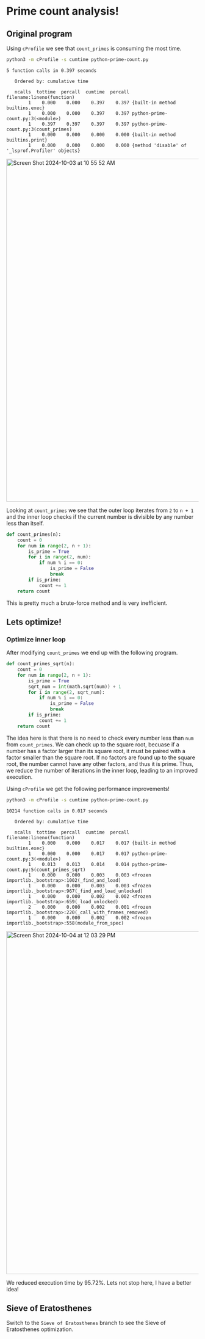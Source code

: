 # Prime count analysis!
## Original program

Using `cProfile` we see that `count_primes` is consuming the most time.

```bash
python3 -m cProfile -s cumtime python-prime-count.py
```

```
5 function calls in 0.397 seconds

   Ordered by: cumulative time

   ncalls  tottime  percall  cumtime  percall filename:lineno(function)
        1    0.000    0.000    0.397    0.397 {built-in method builtins.exec}
        1    0.000    0.000    0.397    0.397 python-prime-count.py:3(<module>)
        1    0.397    0.397    0.397    0.397 python-prime-count.py:3(count_primes)
        1    0.000    0.000    0.000    0.000 {built-in method builtins.print}
        1    0.000    0.000    0.000    0.000 {method 'disable' of '_lsprof.Profiler' objects}
```

<img width="899" alt="Screen Shot 2024-10-03 at 10 55 52 AM" src="https://github.com/user-attachments/assets/655039c9-c6a0-4b39-80ac-3ae1638345b9">

Looking at `count_primes` we see that the outer loop iterates from `2` to `n + 1` and the inner loop checks if the current number is divisible by any number less than itself.

```python
def count_primes(n):
    count = 0
    for num in range(2, n + 1):
        is_prime = True
        for i in range(2, num):
            if num % i == 0:
                is_prime = False
                break
        if is_prime:
            count += 1
    return count
```

This is pretty much a brute-force method and is very inefficient.

## Lets optimize!
### Optimize inner loop

After modifying `count_primes` we end up with the following program. 

```python
def count_primes_sqrt(n):
    count = 0
    for num in range(2, n + 1):
        is_prime = True
        sqrt_num = int(math.sqrt(num)) + 1
        for i in range(2, sqrt_num):
            if num % i == 0:
                is_prime = False
                break
        if is_prime:
            count += 1
    return count
```

The idea here is that there is no need to check every number less than `num` from `count_primes`. We can check up to the square root, becuase if a number has a factor larger than its square root, it must be paired with a factor smaller than the square root. If no factors are found up to the square root, the number cannot have any other factors, and thus it is prime. Thus, we reduce the number of iterations in the inner loop, leading to an improved execution.

Using `cProfile` we get the following performance improvements!

```bash
python3 -m cProfile -s cumtime python-prime-count.py
```

```
10214 function calls in 0.017 seconds

   Ordered by: cumulative time

   ncalls  tottime  percall  cumtime  percall filename:lineno(function)
        1    0.000    0.000    0.017    0.017 {built-in method builtins.exec}
        1    0.000    0.000    0.017    0.017 python-prime-count.py:3(<module>)
        1    0.013    0.013    0.014    0.014 python-prime-count.py:5(count_primes_sqrt)
        1    0.000    0.000    0.003    0.003 <frozen importlib._bootstrap>:1002(_find_and_load)
        1    0.000    0.000    0.003    0.003 <frozen importlib._bootstrap>:967(_find_and_load_unlocked)
        1    0.000    0.000    0.002    0.002 <frozen importlib._bootstrap>:659(_load_unlocked)
        2    0.000    0.000    0.002    0.001 <frozen importlib._bootstrap>:220(_call_with_frames_removed)
        1    0.000    0.000    0.002    0.002 <frozen importlib._bootstrap>:558(module_from_spec)
```

<img width="899" alt="Screen Shot 2024-10-04 at 12 03 29 PM" src="https://github.com/user-attachments/assets/20ba44b7-2fb1-47fc-8416-ab47ade52cb6">

We reduced execution time by 95.72%. Lets not stop here, I have a better idea!

## Sieve of Eratosthenes

Switch to the `Sieve of Eratosthenes` branch to see the Sieve of Eratosthenes optimization.


